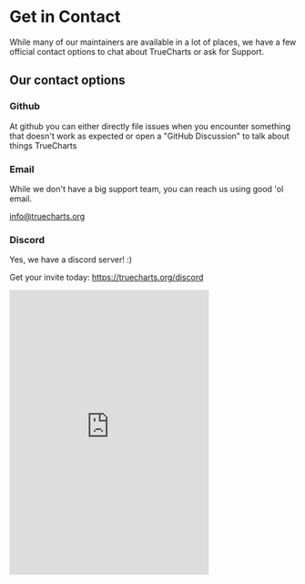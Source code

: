 # Get in Contact

While many of our maintainers are available in a lot of places, we have a few official contact options to chat about TrueCharts or ask for Support.

## Our contact options

### Github

At github you can either directly file issues when you encounter something that doesn't work as expected or open a "GitHub Discussion" to talk about things TrueCharts

### Email

While we don't have a big support team, you can reach us using good 'ol email.

info@truecharts.org

### Discord

Yes, we have a discord server! :)

Get your invite today:
https://truecharts.org/discord

<iframe src="https://discord.com/widget?id=830763548678291466&theme=dark" width="350" height="500" allowtransparency="true" frameBorder="0" sandbox="allow-popups allow-popups-to-escape-sandbox allow-same-origin allow-scripts"></iframe>
